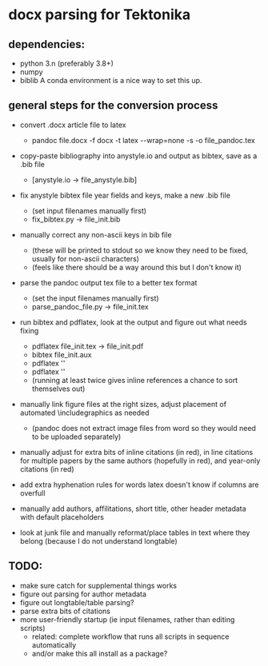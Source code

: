 # docx parsing for Tektonika

## dependencies:
- python 3.n (preferably 3.8+)
- numpy
- biblib
A conda environment is a nice way to set this up.


## general steps for the conversion process
- convert .docx article file to latex
    - pandoc file.docx -f docx -t latex --wrap=none -s -o file_pandoc.tex

- copy-paste bibliography into anystyle.io and output as bibtex, save as a .bib file
    - [anystyle.io -> file_anystyle.bib]

- fix anystyle bibtex file year fields and keys, make a new .bib file
    - (set input filenames manually first)
    - fix_bibtex.py -> file_init.bib

- manually correct any non-ascii keys in bib file 
    - (these will be printed to stdout so we know they need to be fixed, usually for non-ascii characters)
    - (feels like there should be a way around this but I don't know it)

- parse the pandoc output tex file to a better tex format
    - (set the input filenames manually first)
    - parse_pandoc_file.py -> file_init.tex

- run bibtex and pdflatex, look at the output and figure out what needs fixing
    - pdflatex file_init.tex -> file_init.pdf
    - bibtex file_init.aux
    - pdflatex ''
    - pdflatex ''
    - (running at least twice gives inline references a chance to sort themselves out)

- manually link figure files at the right sizes, adjust placement of automated \includegraphics as needed
    - (pandoc does not extract image files from word so they would need to be uploaded separately)
- manually adjust for extra bits of inline citations (in red), in line citations for multiple papers by the same authors (hopefully in red), and year-only citations (in red)
- add extra hyphenation rules for words latex doesn't know if columns are overfull
- manually add authors, affilitations, short title, other header metadata with default placeholders
- look at junk file and manually reformat/place tables in text where they belong (because I do not understand longtable)


## TODO: 
- make sure catch for supplemental things works
- figure out parsing for author metadata
- figure out longtable/table parsing?
- parse extra bits of citations
- more user-friendly startup (ie input filenames, rather than editing scripts)
    - related: complete workflow that runs all scripts in sequence automatically
    - and/or make this all install as a package?


